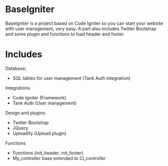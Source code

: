 BaseIgniter
===========
BaseIgniter is a project based on Code Igniter so you can start your website with user management, very easy. A part also includes Twitter Bootstrap and some plugin and functions to load header and footer.

Includes
===========
Database:
- SQL tables for user management (Tank Auth integration)
 
Integrations
- Code Igniter (Framework)
- Tank Auth (User management)
 
Design and plugins
- Twitter Bootstrap
- JQuery
- Uploadify (Upload plugin)
 
Functions
- Functions (init_header, init_footer)
- My_controller base extended to CI_controller
